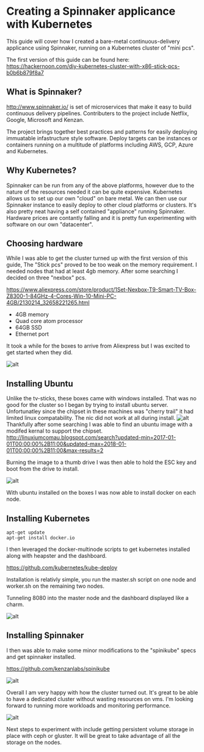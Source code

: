 # Creating a Spinnaker applicance with Kubernetes

This guide will cover how I created a bare-metal continuous-delivery applicance using Spinnaker, running on a Kubernetes cluster of "mini pcs".

The first version of this guide can be found here: https://hackernoon.com/diy-kubernetes-cluster-with-x86-stick-pcs-b0b6b879f8a7

## What is Spinnaker?

http://www.spinnaker.io/ is set of microservices that make it easy to build continuous delivery pipelines. Contributers to the project include Netflix, Google, Microsoft and Kenzan. 

The project brings together best practices and patterns for easily deploying immuatable infastructure style software. Deploy targets can be instances or containers running on a multitude of platforms including AWS, GCP, Azure and Kubernetes. 

## Why Kubernetes?

Spinnaker can be run from any of the above platforms, however due to the nature of the resources needed it can be quite expensive. Kubernetes allows us to set up our own "cloud" on bare metal. We can then use our Spinnaker instance to easily deploy to other cloud platforms or clusters. It's also pretty neat having a self contained "appliance" running Spinnaker. Hardware prices are contantly falling and it is pretty fun experimenting with software on our own "datacenter". 

## Choosing hardware

While I was able to get the cluster turned up with the first version of this guide, The "Stick pcs" proved to be too weak on the memory requirement. I needed nodes that had at least 4gb memory. After some searching I decided on three "nexbox" pcs.

https://www.aliexpress.com/store/product/1Set-Nexbox-T9-Smart-TV-Box-Z8300-1-84GHz-4-Cores-Win-10-Mini-PC-4GB/2130214_32658221265.html

* 4GB memory
* Quad core atom processor
* 64GB SSD
* Ethernet port

It took a while for the boxes to arrive from Aliexpress but I was excited to get started when they did.

![alt](img1.png)

## Installing Ubuntu

Unlike the tv-sticks, these boxes came with windows installed. That was no good for the cluster so I began by trying to install ubuntu server. Unfortunatley since the chipset in these machines was "cherry trail" it had limited linux compatability. The nic did not work at all during install.
![alt](img2.png)
Thankfully after some searching I was able to find an ubuntu image with a modifed kernal to support the chipset. http://linuxiumcomau.blogspot.com/search?updated-min=2017-01-01T00:00:00%2B11:00&updated-max=2018-01-01T00:00:00%2B11:00&max-results=2

Burning the image to a thumb drive I was then able to hold the ESC key and boot from the drive to install.

![alt](img7.png)

With ubuntu installed on the boxes I was now able to install docker on each node.

## Installing Kubernetes

```
apt-get update
apt-get install docker.io 
```

I then leveraged the docker-multinode scripts to get kubernetes installed along with heapster and the dashboard.

https://github.com/kubernetes/kube-deploy

Installation is relativly simple, you run the master.sh script on one node and worker.sh on the remaining two nodes.

Tunneling 8080 into the master node and the dashboard displayed like a charm.

![alt](img4.png)

## Installing Spinnaker

I then was able to make some minor modifications to the "spinikube" specs and get spinnaker installed.

https://github.com/kenzanlabs/spinikube


![alt](img5.png)

Overall I am very happy with how the cluster turned out. It's great to be able to have a dedicated cluster without wasting resources on vms. I'm looking forward to running more workloads and monitoring performance.

![alt](img6.png)

Next steps to experiment with include getting persistent volume storage in place with ceph or gluster. It will be great to take advantage of all the storage on the nodes. 
